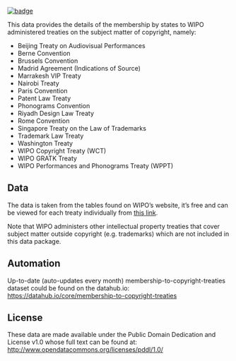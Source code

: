 <a className="gh-badge" href="https://datahub.io/core/membership-to-copyright-treaties"><img src="https://badgen.net/badge/icon/View%20on%20datahub.io/orange?icon=https://datahub.io/datahub-cube-badge-icon.svg&label&scale=1.25" alt="badge" /></a>

This data provides the details of the membership by states to WIPO administered treaties on the subject matter of copyright, namely:

* Beijing Treaty on Audiovisual Performances
* Berne Convention
* Brussels Convention
* Madrid Agreement (Indications of Source)
* Marrakesh VIP Treaty
* Nairobi Treaty
* Paris Convention
* Patent Law Treaty
* Phonograms Convention
* Riyadh Design Law Treaty
* Rome Convention
* Singapore Treaty on the Law of Trademarks
* Trademark Law Treaty
* Washington Treaty
* WIPO Copyright Treaty (WCT)
* WIPO GRATK Treaty
* WIPO Performances and Phonograms Treaty (WPPT)

## Data

The data is taken from the tables found on WIPO’s website, it’s free and can be viewed for each treaty individually from [this link](https://wipo.int/treaties/en/).

Note that WIPO administers other intellectual property treaties that cover subject matter outside copyright (e.g. trademarks) which are not included in this data package.

## Automation
Up-to-date (auto-updates every month) membership-to-copyright-treaties dataset could be found on the datahub.io: https://datahub.io/core/membership-to-copyright-treaties

## License

These data are made available under the Public Domain Dedication and License v1.0 whose full text can be found at: http://www.opendatacommons.org/licenses/pddl/1.0/
